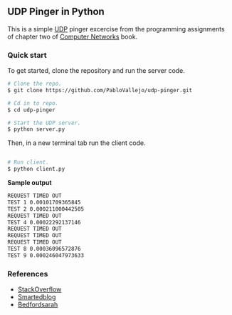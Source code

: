 ## UDP Pinger in Python

This is a simple [UDP](https://en.wikipedia.org/wiki/User_Datagram_Protocol) pinger excercise from the programming assignments of chapter two of [Computer Networks]() book.

### Quick start

To get started, clone the repository and run the server code.

```bash
# Clone the repo.
$ git clone https://github.com/PabloVallejo/udp-pinger.git

# Cd in to repo.
$ cd udp-pinger

# Start the UDP server.
$ python server.py
```

Then, in a new terminal tab run the client code.

```bash

# Run client.
$ python client.py
```

**Sample output**
```bash
REQUEST TIMED OUT
TEST 1 0.00101709365845
TEST 2 0.000211000442505
REQUEST TIMED OUT
TEST 4 0.00022292137146
REQUEST TIMED OUT
REQUEST TIMED OUT
REQUEST TIMED OUT
TEST 8 0.00036096572876
TEST 9 0.000246047973633
```

### References

* [StackOverflow](https://stackoverflow.com/questions/27893804/udp-client-server-socket-in-python/27893987#27893987)
* [Smartedblog](https://smartedblog.wordpress.com/2013/05/02/networking-project-2-udp-pinger-program/)
* [Bedfordsarah](https://bedfordsarah.wordpress.com/2013/10/29/python-socket-programming-project-2-udp-pinger/)
